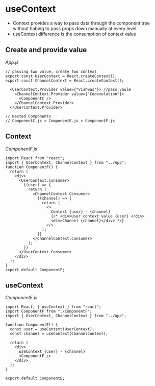 # useContext

- Context provides a way to pass data through the component tree without habing to pass props down manually at every level
- useContext difference is the consumption of context value

## Create and provide value

_App.js_

    // passing two value, create two context
    export const UserContext = React.createContext();
    export const ChannelContext = React.createContext();

      <UserContext.Provider value={"Vishwas"}> //pass vaule
        <ChannelContext.Provider value={"Codevolution"}>
          <ComponentC />
        </ChannelContext.Provider>
      </UserContext.Provider>

    // Nested Components
    // ComponentC.js > ComponentE.js > ComponentF.js

## Context

_ComponentF.js_

    import React from "react";
    import { UserContext, ChannelContext } from "../App";
    function ComponentF() {
      return (
        <div>
          <UserContext.Consumer>
            {(user) => {
              return (
                <ChannelContext.Consumer>
                  {(channel) => {
                    return (
                      <>
                        Context {user} - {channel}
                        {/* <div>User context value {user} </div>
                        <div>Channel {channel}</div> */}
                      </>
                    );
                  }}
                </ChannelContext.Consumer>
              );
            }}
          </UserContext.Consumer>
        </div>
      );
    }
    export default ComponentF;

## useContext

_ComponentE.js_

    import React, { useContext } from "react";
    import ComponentF from "./ComponentF";
    import { UserContext, ChannelContext } from "../App";

    function ComponentE() {
      const user = useContext(UserContext);
      const channel = useContext(ChannelContext);

      return (
        <div>
          useContext {user} - {channel}
          <ComponentF />
        </div>
      );
    }

    export default ComponentE;
